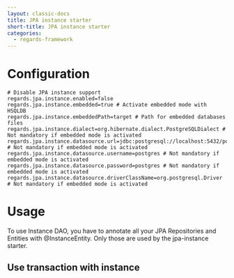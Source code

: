 ```yaml
---
layout: classic-docs
title: JPA instance starter
short-title: JPA instance starter
categories:
  - regards-framework
---
```


# Configuration

```properties
# Disable JPA instance support
regards.jpa.instance.enabled=false
regards.jpa.instance.embedded=true # Activate embedded mode with HSQLDB
regards.jpa.instance.embeddedPath=target # Path for embedded databases files
regards.jpa.instance.dialect=org.hibernate.dialect.PostgreSQLDialect # Not mandatory if embedded mode is activated
regards.jpa.instance.datasource.url=jdbc:postgresql://localhost:5432/postgres # Not mandatory if embedded mode is activated
regards.jpa.instance.datasource.username=postgres # Not mandatory if embedded mode is activated
regards.jpa.instance.datasource.password=postgres # Not mandatory if embedded mode is activated
regards.jpa.instance.datasource.driverClassName=org.postgresql.Driver # Not mandatory if embedded mode is activated
```

# Usage

To use Instance DAO, you have to annotate all your JPA Repositories and Entities with @InstanceEntity. Only those are used by the jpa-instance starter.

## Use transaction with instance
